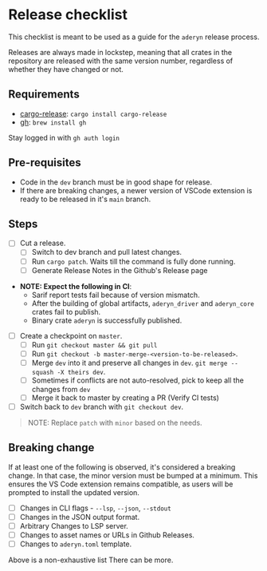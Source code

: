 # Release checklist

This checklist is meant to be used as a guide for the `aderyn` release process.

Releases are always made in lockstep, meaning that all crates in the repository
are released with the same version number, regardless of whether they have
changed or not.

## Requirements

- [cargo-release](https://github.com/crate-ci/cargo-release): `cargo install cargo-release`
- [gh](https://cli.github.com/): `brew install gh`

Stay logged in with `gh auth login`

## Pre-requisites

- Code in the `dev` branch must be in good shape for release.
- If there are breaking changes, a newer version of VSCode extension is ready to be released in it's `main` branch.

## Steps

- [ ] Cut a release.
    - [ ] Switch to dev branch and pull latest changes.
    - [ ] Run `cargo patch`. Waits till the command is fully done running.
    - [ ] Generate Release Notes in the Github's Release page

- **NOTE: Expect the following in CI**:
  * Sarif report tests fail because of version mismatch.
  * After the building of global artifacts, `aderyn_driver` and `aderyn_core` crates fail to publish.
  * Binary crate `aderyn` is successfully published.

- [ ] Create a checkpoint on `master`.
    - [ ] Run `git checkout master && git pull`
    - [ ] Run `git checkout -b master-merge-<version-to-be-released>`.
    - [ ] Merge `dev` into it and preserve all changes in `dev`. `git merge --squash -X theirs dev`.
    - [ ] Sometimes if conflicts are not auto-resolved, pick to keep all the changes from `dev`
    - [ ] Merge it back to master by creating a PR (Verify CI tests)

- [ ] Switch back to `dev` branch with `git checkout dev`.

> NOTE: Replace `patch` with `minor` based on the needs.

## Breaking change

If at least one of the following is observed, it's considered a breaking change. In that case, the minor version must be bumped at a minimum. This ensures the VS Code extension remains compatible, as users will be prompted to install the updated version.

- [ ] Changes in CLI flags - `--lsp`, `--json`, `--stdout`
- [ ] Changes in the JSON output format.
- [ ] Arbitrary Changes to LSP server.
- [ ] Changes to asset names or URLs in Github Releases.
- [ ] Changes to `aderyn.toml` template.

Above is a non-exhaustive list There can be more.
